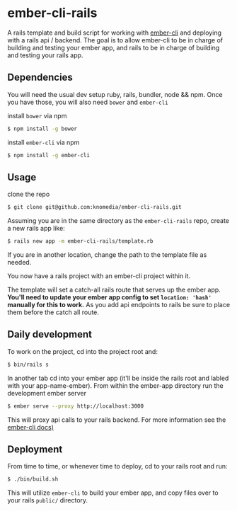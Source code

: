 # ember-cli-rails

A rails template and build script for working with [ember-cli](https://github.com/stefanpenner/ember-cli)
and deploying with a rails api / backend. The goal is to allow ember-cli to be 
in charge of building and testing your ember app, and rails to be in charge of 
building and testing your rails app.


## Dependencies

You will need the usual dev setup ruby, rails, bundler, node && npm. Once you
have those, you will also need `bower` and `ember-cli`

install `bower` via npm

```bash
$ npm install -g bower
```

install `ember-cli` via npm

```bash
$ npm install -g ember-cli
```

## Usage

clone the repo

```bash
$ git clone git@github.com:knomedia/ember-cli-rails.git
```

Assuming you are in the same directory as the `ember-cli-rails` repo, create a
new rails app like:

```bash
$ rails new app -m ember-cli-rails/template.rb
```

If you are in another location, change the path to the template file as needed.

You now have a rails project with an ember-cli project within it.

The template will set a catch-all rails route that serves up the ember app.
**You'll need to update your ember app config to set `location: 'hash'` manually
for this to work.** As you add api endpoints to rails be sure to place them
before the catch all route.

## Daily development

To work on the project, cd into the project root and:

```bash
$ bin/rails s
```

In another tab cd into your ember app (it'll be inside the rails root and 
labled with your app-name-ember). From within the ember-app directory run the
development ember server

```bash
$ ember serve --proxy http://localhost:3000
```

This will proxy api calls to your rails backend. For more information see the 
[ember-cli docs)](http://iamstef.net/ember-cli/)


## Deployment

From time to time, or whenever time to deploy, cd to your rails root and run:

```bash
$ ./bin/build.sh
```

This will utilize `ember-cli` to build your ember app, and copy files over to 
your rails `public/` directory.
